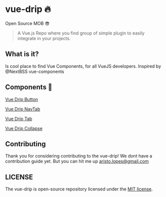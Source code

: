 # vue-drip 🔥
Open Source MOB 😎

> A Vue.js Repo where you find group of simple plugin to easily integrate in your projects.

## What is it?

Is cool place to find Vue Components, for all VueJS developers. 
Inspired by @NextBSS vue-components


## Components 🎨

[Vue Drip Button](https://github.com/arikardnoir/vue-drip-button)

[Vue Drip NavTab](https://github.com/arikardnoir/vue-drip-navtab)

[Vue Drip Tab](https://github.com/arikardnoir/vue-drip-navtab)

[Vue Drip Collapse](https://github.com/arikardnoir/vue-drip-collapse)

## Contributing

Thank you for considering contributing to the vue-drip! We dont have a contribution guide yet. But you can hit me up aristo.lopes@gmail.com



## LICENSE

The vue-drip is open-source repository licensed under the [MIT license](https://opensource.org/licenses/MIT).
